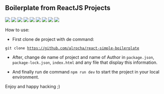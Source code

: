 ## Boilerplate from ReactJS Projects
<img src='https://img.shields.io/twitter/url?label=Follow-me&url=https%3A%2F%2Ftwitter.com%2FA_tarta'/>
<img src='https://img.shields.io/appveyor/build/alrocha003/react-boilerplate'/>
<img src='https://img.shields.io/github/repo-size/alrocha003/react-boilerplate'/>
<img src='https://img.shields.io/github/commit-activity/y/alrocha003/react-boilerplate?style=flat-square'/>
<img src='https://img.shields.io/npm/v/alrocha003/react-boilerplate'/>
<img src='https://img.shields.io/github/languages/count/alrocha003/react-boilerplate'/>
<img src='https://img.shields.io/github/forks/alrocha003/react-boilerplate?style=social'/>
<img src='https://img.shields.io/github/last-commit/alrocha003/react-boilerplate'/>
<img src='https://img.shields.io/github/last-commit/alrocha003/react-boilerplate'/>


How to use:

* First clone de project with de command:

<code>git clone https://github.com/alrocha/react-simple-boilerplate</code>


* After, change de name of project and name of Author in <code>package.json</code>, <code>package-lock.json</code>, <code>index.html</code> and any file that display this information.

* And finally run de command <code>npm run dev</code> to start the project in your local environment.

Enjoy and happy hacking ;)

